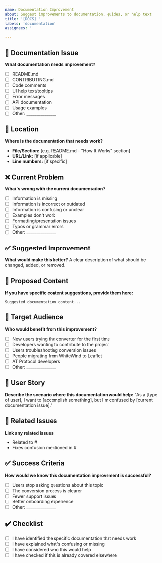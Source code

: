 ```yaml
---
name: Documentation Improvement
about: Suggest improvements to documentation, guides, or help text
title: '[DOCS] '
labels: 'documentation'
assignees: ''

---
```


## 📖 Documentation Issue
**What documentation needs improvement?**
- [ ] README.md
- [ ] CONTRIBUTING.md  
- [ ] Code comments
- [ ] UI help text/tooltips
- [ ] Error messages
- [ ] API documentation
- [ ] Usage examples
- [ ] Other: _______________

## 📍 Location
**Where is the documentation that needs work?**
- **File/Section:** [e.g. README.md - "How It Works" section]
- **URL/Link:** [if applicable]
- **Line numbers:** [if specific]

## ❌ Current Problem
**What's wrong with the current documentation?**
- [ ] Information is missing
- [ ] Information is incorrect or outdated
- [ ] Information is confusing or unclear
- [ ] Examples don't work
- [ ] Formatting/presentation issues
- [ ] Typos or grammar errors
- [ ] Other: _______________

## ✅ Suggested Improvement
**What would make this better?**
A clear description of what should be changed, added, or removed.

## 📝 Proposed Content
**If you have specific content suggestions, provide them here:**

```markdown
Suggested documentation content...
```

## 👥 Target Audience
**Who would benefit from this improvement?**
- [ ] New users trying the converter for the first time
- [ ] Developers wanting to contribute to the project
- [ ] Users troubleshooting conversion issues
- [ ] People migrating from WhiteWind to Leaflet
- [ ] AT Protocol developers
- [ ] Other: _______________

## 🎯 User Story
**Describe the scenario where this documentation would help:**
"As a [type of user], I want to [accomplish something], but I'm confused by [current documentation issue]."

## 🔗 Related Issues
**Link any related issues:**
- Related to #
- Fixes confusion mentioned in #

## ✅ Success Criteria
**How would we know this documentation improvement is successful?**
- [ ] Users stop asking questions about this topic
- [ ] The conversion process is clearer
- [ ] Fewer support issues
- [ ] Better onboarding experience
- [ ] Other: _______________

## ✔️ Checklist
- [ ] I have identified the specific documentation that needs work
- [ ] I have explained what's confusing or missing
- [ ] I have considered who this would help
- [ ] I have checked if this is already covered elsewhere